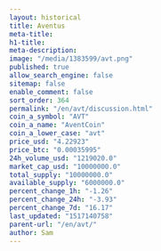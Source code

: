 ```yaml
---
layout: historical
title: Aventus
meta-title: 
h1-title: 
meta-description: 
image: "/media/1383599/avt.png"
published: true
allow_search_engine: false
sitemap: false
enable_comment: false
sort_order: 364
permalink: "/en/avt/discussion.html"
coin_a_symbol: "AVT"
coin_a_name: "AventCoin"
coin_a_lower_case: "avt"
price_usd: "4.22923"
price_btc: "0.00035995"
24h_volume_usd: "1219020.0"
market_cap_usd: "10000000.0"
total_supply: "10000000.0"
available_supply: "6000000.0"
percent_change_1h: "-1.26"
percent_change_24h: "-3.93"
percent_change_7d: "16.17"
last_updated: "1517140758"
parent-url: "/en/avt/"
author: Sam
---
```


